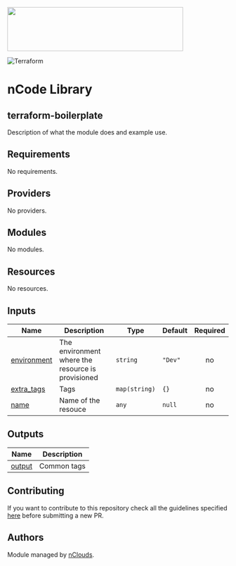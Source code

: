 <p align="left"><img width="400" height="100" src="https://www.nclouds.com/img/nclouds-logo.svg"></p>  

![Terraform](https://github.com/nclouds/terraform-boilerplate/workflows/Terraform/badge.svg)
# nCode Library

## terraform-boilerplate

Description of what the module does and example use.

<!-- BEGINNING OF PRE-COMMIT-TERRAFORM DOCS HOOK -->
## Requirements

No requirements.

## Providers

No providers.

## Modules

No modules.

## Resources

No resources.

## Inputs

| Name | Description | Type | Default | Required |
|------|-------------|------|---------|:--------:|
| <a name="input_environment"></a> [environment](#input\_environment) | The environment where the resource is provisioned | `string` | `"Dev"` | no |
| <a name="input_extra_tags"></a> [extra\_tags](#input\_extra\_tags) | Tags | `map(string)` | `{}` | no |
| <a name="input_name"></a> [name](#input\_name) | Name of the resouce | `any` | `null` | no |

## Outputs

| Name | Description |
|------|-------------|
| <a name="output_output"></a> [output](#output\_output) | Common tags |
<!-- END OF PRE-COMMIT-TERRAFORM DOCS HOOK -->

## Contributing
If you want to contribute to this repository check all the guidelines specified [here](.github/CONTRIBUTING.md) before submitting a new PR.

## Authors

Module managed by [nClouds](https://github.com/nclouds).
